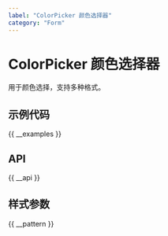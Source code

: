 ```yaml
---
label: "ColorPicker 颜色选择器"
category: "Form"
---
```



# ColorPicker 颜色选择器

用于颜色选择，支持多种格式。

## 示例代码

{{ __examples }}

## API

{{ __api }}

## 样式参数

{{ __pattern }}
